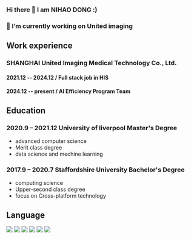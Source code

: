 ### Hi there 👋 I am NIHAO DONG :) 
### 🔭 I’m currently working on United imaging

## **Work experience**
### SHANGHAI United Imaging Medical Technology Co., Ltd.
#### 2021.12 -- 2024.12  / Full stack job in HIS
#### 2024.12 -- present / AI Efficiency Program Team

## **Education**
### 2020.9 – 2021.12 University of liverpool  Master's Degree
- advanced computer science
- Merit class degree
- data science and mechine learning

### 2017.9 – 2020.7 Staffordshire University  Bachelor's Degree
- computing science
- Upper-second class degree
- focus on Cross-platform technology

## **Language**
<img src="https://img.shields.io/badge/love-javascript-green"> <img src="https://img.shields.io/badge/love-TypeScript-yellowgreen">
<img src="https://img.shields.io/badge/like-C%23-lightgrey">
<img src="https://img.shields.io/badge/like-python-pink">
<img src="https://img.shields.io/badge/common-JAVA-brown">
<img src="https://img.shields.io/badge/hate-kotlin-red">


<!--
**TIMPICKLE/TIMPICKLE** is a ✨ _special_ ✨ repository because its `README.md` (this file) appears on your GitHub profile.

Here are some ideas to get you started:

- 🔭 I’m currently working on ...
- 🌱 I’m currently learning ...
- 👯 I’m looking to collaborate on ...
- 🤔 I’m looking for help with ...
- 💬 Ask me about ...
- 📫 How to reach me: ...
- 😄 Pronouns: ...
- ⚡ Fun fact: ...
-->
